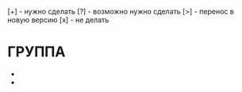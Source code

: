 [+] - нужно сделать
[?] - возможно нужно сделать
[>] - перенос в новую версию
[x] - не делать

# ГРУППА
* 
*
